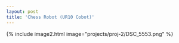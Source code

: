 ```yaml
---
layout: post
title: 'Chess Robot (UR10 Cobot)'
---
```


{% include image2.html image="projects/proj-2/DSC_5553.png" %}

